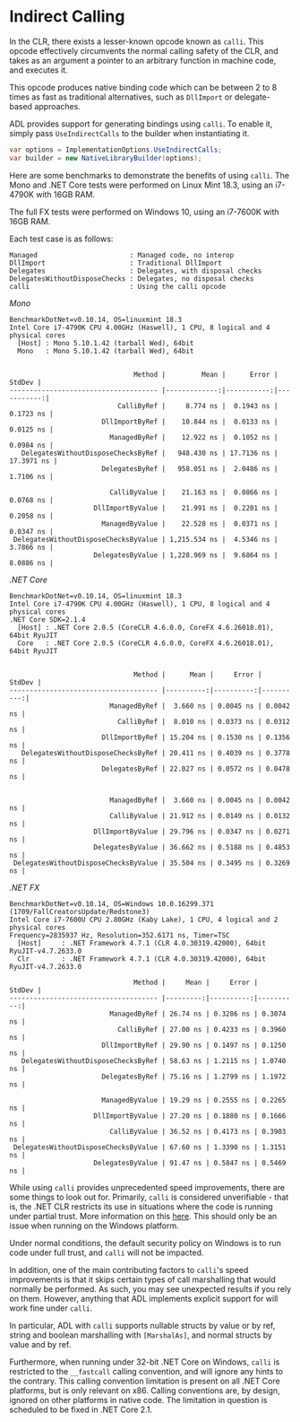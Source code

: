 Indirect Calling
================

In the CLR, there exists a lesser-known opcode known as `calli`. This opcode effectively circumvents the normal calling
safety of the CLR, and takes as an argument a pointer to an arbitrary function in machine code, and executes it.

This opcode produces native binding code which can be between 2 to 8 times as fast as traditional alternatives, such as
`DllImport` or delegate-based approaches.

ADL provides support for generating bindings using `calli`. To enable it, simply pass `UseIndirectCalls` to the builder
when instantiating it.

```c#
var options = ImplementationOptions.UseIndirectCalls;
var builder = new NativeLibraryBuilder(options);
``` 

Here are some benchmarks to demonstrate the benefits of using `calli`.
The Mono and .NET Core tests were performed on Linux Mint 18.3, using an i7-4790K with 16GB RAM.

The full FX tests were performed on Windows 10, using an i7-7600K with 16GB RAM.

Each test case is as follows:
```
Managed                       : Managed code, no interop
DllImport                     : Traditional DllImport
Delegates                     : Delegates, with disposal checks
DelegatesWithoutDisposeChecks : Delegates, no disposal checks
calli                         : Using the calli opcode
```

*Mono*
```
BenchmarkDotNet=v0.10.14, OS=linuxmint 18.3
Intel Core i7-4790K CPU 4.00GHz (Haswell), 1 CPU, 8 logical and 4 physical cores
  [Host] : Mono 5.10.1.42 (tarball Wed), 64bit
  Mono   : Mono 5.10.1.42 (tarball Wed), 64bit


                               Method |         Mean |      Error |     StdDev |
------------------------------------- |-------------:|-----------:|-----------:|
                           CalliByRef |     8.774 ns |  0.1943 ns |  0.1723 ns |
                       DllImportByRef |    10.844 ns |  0.0133 ns |  0.0125 ns |
                         ManagedByRef |    12.922 ns |  0.1052 ns |  0.0984 ns |
   DelegatesWithoutDisposeChecksByRef |   948.430 ns | 17.7136 ns | 17.3971 ns |
                       DelegatesByRef |   958.051 ns |  2.0486 ns |  1.7106 ns |

                         CalliByValue |    21.163 ns |  0.0866 ns |  0.0768 ns |
                     DllImportByValue |    21.991 ns |  0.2201 ns |  0.2058 ns |
                       ManagedByValue |    22.528 ns |  0.0371 ns |  0.0347 ns |
 DelegatesWithoutDisposeChecksByValue | 1,215.534 ns |  4.5346 ns |  3.7866 ns |
                     DelegatesByValue | 1,228.969 ns |  9.6864 ns |  8.0886 ns |
```

*.NET Core*
```
BenchmarkDotNet=v0.10.14, OS=linuxmint 18.3
Intel Core i7-4790K CPU 4.00GHz (Haswell), 1 CPU, 8 logical and 4 physical cores
.NET Core SDK=2.1.4
  [Host] : .NET Core 2.0.5 (CoreCLR 4.6.0.0, CoreFX 4.6.26018.01), 64bit RyuJIT
  Core   : .NET Core 2.0.5 (CoreCLR 4.6.0.0, CoreFX 4.6.26018.01), 64bit RyuJIT


                               Method |      Mean |     Error |    StdDev |
------------------------------------- |----------:|----------:|----------:|
                         ManagedByRef |  3.660 ns | 0.0045 ns | 0.0042 ns |
                           CalliByRef |  8.010 ns | 0.0373 ns | 0.0312 ns |
                       DllImportByRef | 15.204 ns | 0.1530 ns | 0.1356 ns |
   DelegatesWithoutDisposeChecksByRef | 20.411 ns | 0.4039 ns | 0.3778 ns |
                       DelegatesByRef | 22.027 ns | 0.0572 ns | 0.0478 ns |


                         ManagedByRef |  3.660 ns | 0.0045 ns | 0.0042 ns |
                         CalliByValue | 21.912 ns | 0.0149 ns | 0.0132 ns |
                     DllImportByValue | 29.796 ns | 0.0347 ns | 0.0271 ns |
                     DelegatesByValue | 36.662 ns | 0.5188 ns | 0.4853 ns |
 DelegatesWithoutDisposeChecksByValue | 35.504 ns | 0.3495 ns | 0.3269 ns |
```

*.NET FX*
```
BenchmarkDotNet=v0.10.14, OS=Windows 10.0.16299.371 (1709/FallCreatorsUpdate/Redstone3)
Intel Core i7-7600U CPU 2.80GHz (Kaby Lake), 1 CPU, 4 logical and 2 physical cores
Frequency=2835937 Hz, Resolution=352.6171 ns, Timer=TSC
  [Host]     : .NET Framework 4.7.1 (CLR 4.0.30319.42000), 64bit RyuJIT-v4.7.2633.0
  Clr        : .NET Framework 4.7.1 (CLR 4.0.30319.42000), 64bit RyuJIT-v4.7.2633.0

                               Method |     Mean |     Error |    StdDev |
------------------------------------- |---------:|----------:|----------:|
                         ManagedByRef | 26.74 ns | 0.3286 ns | 0.3074 ns |
                           CalliByRef | 27.00 ns | 0.4233 ns | 0.3960 ns |
                       DllImportByRef | 29.90 ns | 0.1497 ns | 0.1250 ns |
   DelegatesWithoutDisposeChecksByRef | 58.63 ns | 1.2115 ns | 1.0740 ns |
                       DelegatesByRef | 75.16 ns | 1.2799 ns | 1.1972 ns |

                       ManagedByValue | 19.29 ns | 0.2555 ns | 0.2265 ns |                       
                     DllImportByValue | 27.20 ns | 0.1880 ns | 0.1666 ns |
                         CalliByValue | 36.52 ns | 0.4173 ns | 0.3903 ns |
 DelegatesWithoutDisposeChecksByValue | 67.60 ns | 1.3390 ns | 1.3151 ns |
                     DelegatesByValue | 91.47 ns | 0.5847 ns | 0.5469 ns |
```


While using `calli` provides unprecedented speed improvements, there are some things to look out for. Primarily, `calli`
is considered unverifiable - that is, the .NET CLR restricts its use in situations where the code is running under 
partial trust. More information on this [here][calli-unverifiable]. This should only be an issue when running on the 
Windows platform.

Under normal conditions, the default security policy on Windows is to run code under full trust, and `calli` will not be
impacted.

In addition, one of the main contributing factors to `calli`'s speed improvements is that it skips certain types of call
marshalling that would normally be performed. As such, you may see unexpected results if you rely on them. However, 
anything that ADL implements explicit support for will work fine under `calli`.

In particular, ADL with `calli` supports nullable structs by value or by ref, string and boolean marshalling with 
`[MarshalAs]`, and normal structs by value and by ref.

Furthermore, when running under 32-bit .NET Core on Windows, `calli` is restricted to the `__fastcall` calling 
convention, and will ignore any hints to the contrary. This calling convention limitation is present on all .NET Core
platforms, but is only relevant on x86. Calling conventions are, by design, ignored on other platforms in native code.
The limitation in question is scheduled to be fixed in .NET Core 2.1.


[calli-unverifiable]: https://blogs.msdn.microsoft.com/shawnfa/2004/06/14/calli-is-not-verifiable/
[benchmark-netcore]: https://i.imgur.com/9sjFxkB.png
[benchmark-mono]: https://i.imgur.com/isPcqZ5.png
